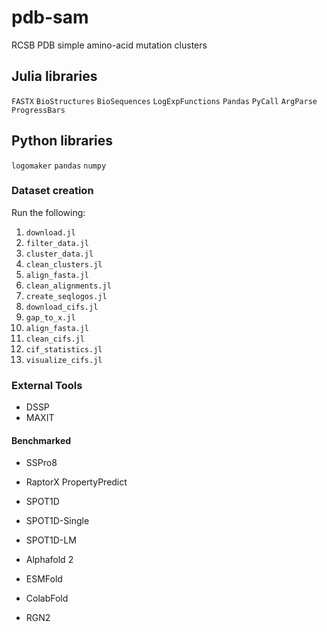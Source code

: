# pdb-sam
RCSB PDB simple amino-acid mutation clusters

## Julia libraries
```FASTX```
```BioStructures```
```BioSequences```
```LogExpFunctions```
```Pandas```
```PyCall```
```ArgParse```
```ProgressBars```

## Python libraries
```logomaker```
```pandas```
```numpy```

### Dataset creation

Run the following:
1. ```download.jl```
2. ```filter_data.jl```
3. ```cluster_data.jl```
4. ```clean_clusters.jl```
5. ```align_fasta.jl```
6. ```clean_alignments.jl```
7. ```create_seqlogos.jl```
8. ```download_cifs.jl```
9. ```gap_to_x.jl```
10. ```align_fasta.jl```
11. ```clean_cifs.jl```
12. ```cif_statistics.jl```
13. ```visualize_cifs.jl```

### External Tools

- DSSP
- MAXIT

#### Benchmarked

- SSPro8
- RaptorX PropertyPredict
- SPOT1D
- SPOT1D-Single
- SPOT1D-LM

- Alphafold 2
- ESMFold
- ColabFold
- RGN2

